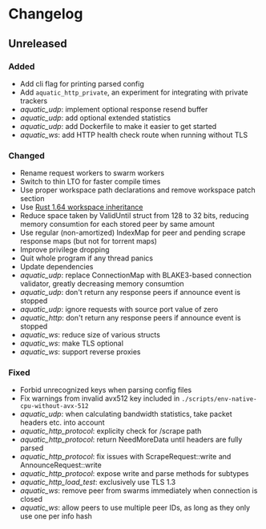 # Changelog

## Unreleased

### Added

* Add cli flag for printing parsed config
* Add `aquatic_http_private`, an experiment for integrating with private trackers
* _aquatic_udp_: implement optional response resend buffer
* _aquatic_udp_: add optional extended statistics
* _aquatic_udp_: add Dockerfile to make it easier to get started
* _aquatic_ws_: add HTTP health check route when running without TLS

### Changed

* Rename request workers to swarm workers
* Switch to thin LTO for faster compile times
* Use proper workspace path declarations and remove workspace patch section
* Use [Rust 1.64 workspace inheritance](https://blog.rust-lang.org/2022/09/22/Rust-1.64.0.html)
* Reduce space taken by ValidUntil struct from 128 to 32 bits, reducing memory
  consumtion for each stored peer by same amount
* Use regular (non-amortized) IndexMap for peer and pending scrape response maps (but not for torrent maps)
* Improve privilege dropping
* Quit whole program if any thread panics
* Update dependencies
* _aquatic_udp_: replace ConnectionMap with BLAKE3-based connection validator,
  greatly decreasing memory consumtion
* _aquatic_udp_: don't return any response peers if announce event is stopped
* _aquatic_udp_: ignore requests with source port value of zero
* _aquatic_http_: don't return any response peers if announce event is stopped
* _aquatic_ws_: reduce size of various structs
* _aquatic_ws_: make TLS optional
* _aquatic_ws_: support reverse proxies

### Fixed

* Forbid unrecognized keys when parsing config files
* Fix warnings from invalid avx512 key included in `./scripts/env-native-cpu-without-avx-512`
* _aquatic_udp_: when calculating bandwidth statistics, take packet headers etc. into account
* _aquatic_http_protocol_: explicity check for /scrape path
* _aquatic_http_protocol_: return NeedMoreData until headers are fully parsed
* _aquatic_http_protocol_: fix issues with ScrapeRequest::write and AnnounceRequest::write
* _aquatic_http_protocol_: expose write and parse methods for subtypes
* _aquatic_http_load_test_: exclusively use TLS 1.3
* _aquatic_ws_: remove peer from swarms immediately when connection is closed
* _aquatic_ws_: allow peers to use multiple peer IDs, as long as they only use one per info hash
